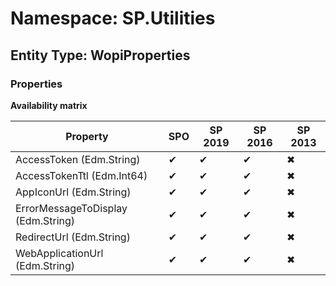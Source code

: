 # Namespace: SP.Utilities

## Entity Type: WopiProperties

### Properties

**Availability matrix**

Property | SPO | SP 2019 | SP 2016 | SP 2013
----------|-----|---------|---------|--------
AccessToken (Edm.String) | ✔ | ✔ | ✔ | ✖
AccessTokenTtl (Edm.Int64) | ✔ | ✔ | ✔ | ✖
AppIconUrl (Edm.String) | ✔ | ✔ | ✔ | ✖
ErrorMessageToDisplay (Edm.String) | ✔ | ✔ | ✔ | ✖
RedirectUrl (Edm.String) | ✔ | ✔ | ✔ | ✖
WebApplicationUrl (Edm.String) | ✔ | ✔ | ✔ | ✖

